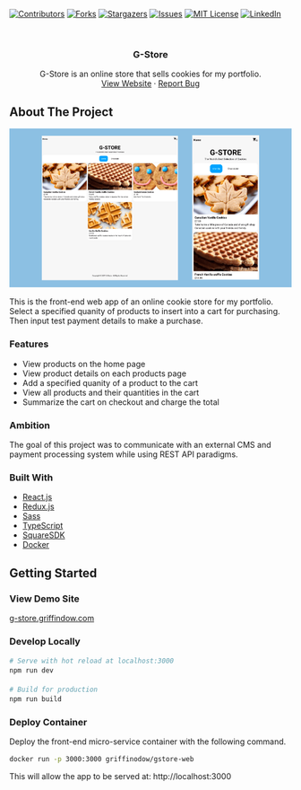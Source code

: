 [![Contributors][contributors-shield]][contributors-url]
[![Forks][forks-shield]][forks-url]
[![Stargazers][stars-shield]][stars-url]
[![Issues][issues-shield]][issues-url]
[![MIT License][license-shield]][license-url]
[![LinkedIn][linkedin-shield]][linkedin-url]

<br />
<div align="center">
  <h3 align="center">G-Store</h3>
  <p align="center">
     G-Store is an online store that sells cookies for my portfolio.
    <br />
    <a href="https://g-store.griffindow.com">View Website</a>
    ·
    <a href="https://github.com/griffinodow/gstore-web/issues">Report Bug</a>
  </p>
</div>

<!-- ABOUT THE PROJECT -->
## About The Project
![Screenshot](./docs/gstore-screenshot.png)

This is the front-end web app of an online cookie store for my portfolio. Select a specified quanity of products to insert into a cart for purchasing. Then input test payment details to make a purchase.

### Features
- View products on the home page
- View product details on each products page
- Add a specified quanity of a product to the cart
- View all products and their quantities in the cart
- Summarize the cart on checkout and charge the total

### Ambition

The goal of this project was to communicate with an external CMS and payment processing system while using REST API paradigms.

### Built With

* [React.js](https://reactjs.org/)
* [Redux.js](https://redux.js.org/)
* [Sass](https://sass-lang.com/)
* [TypeScript](https://www.typescriptlang.org/)
* [SquareSDK](https://squareup.com/ca/en)
* [Docker](https://www.docker.com/)

<!-- GETTING STARTED -->
## Getting Started

### View Demo Site

[g-store.griffindow.com](https://g-store.griffindow.com/)

### Develop Locally

```bash
# Serve with hot reload at localhost:3000
npm run dev

# Build for production
npm run build
```

### Deploy Container

Deploy the front-end micro-service container with the following command.

```bash
docker run -p 3000:3000 griffinodow/gstore-web
```

This will allow the app to be served at: http://localhost:3000

<!-- MARKDOWN LINKS & IMAGES -->
<!-- https://www.markdownguide.org/basic-syntax/#reference-style-links -->
[contributors-shield]: https://img.shields.io/github/contributors/griffinodow/gstore-web.svg?style=for-the-badge
[contributors-url]: https://github.com/griffinodow/gstore-web/graphs/contributors
[forks-shield]: https://img.shields.io/github/forks/griffinodow/gstore-web.svg?style=for-the-badge
[forks-url]: https://github.com/griffinodow/gstore-web/network/members
[stars-shield]: https://img.shields.io/github/stars/griffinodow/gstore-web.svg?style=for-the-badge
[stars-url]: https://github.com/griffinodow/gstore-web/stargazers
[issues-shield]: https://img.shields.io/github/issues/griffinodow/gstore-web.svg?style=for-the-badge
[issues-url]: https://github.com/griffinodow/gstore-web/issues
[license-shield]: https://img.shields.io/github/license/griffinodow/gstore-web.svg?style=for-the-badge
[license-url]: https://github.com/griffinodow/gstore-web/blob/master/LICENSE
[linkedin-shield]: https://img.shields.io/badge/-LinkedIn-black.svg?style=for-the-badge&logo=linkedin&colorB=555
[linkedin-url]: https://linkedin.com/in/griffinodow